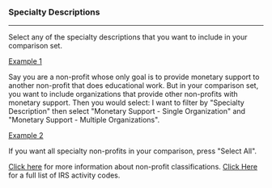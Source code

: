 ### Specialty Descriptions

***

Select any of the specialty descriptions that you want to include in your comparison set. 

<u> Example 1 </u> 

Say you are a non-profit whose only goal is to provide monetary support to another non-profit that does educational work. But in your comparison set, you want to include organizations that provide other non-profits with monetary support. Then you would select: I want to filter by "Specialty Description" then select "Monetary Support - Single Organization" and "Monetary Support - Multiple Organizations". 


<u> Example 2 </u> 

If you want all specialty non-profits in your comparison, press "Select All". 



[Click here](https://nccs.urban.org/project/national-taxonomy-exempt-entities-ntee-codes#code) for more information about non-profit classifications. [Click Here](https://nccs.urban.org/publication/irs-activity-codes) for a full list of IRS activity codes. 
